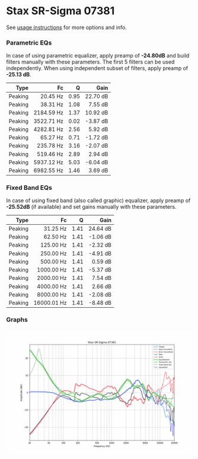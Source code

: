 # Stax SR-Sigma 07381
See [usage instructions](https://github.com/jaakkopasanen/AutoEq#usage) for more options and info.

### Parametric EQs
In case of using parametric equalizer, apply preamp of **-24.80dB** and build filters manually
with these parameters. The first 5 filters can be used independently.
When using independent subset of filters, apply preamp of **-25.13 dB**.

| Type    | Fc         |    Q | Gain     |
|--------:|-----------:|-----:|---------:|
| Peaking | 20.45 Hz   | 0.95 | 22.70 dB |
| Peaking | 38.31 Hz   | 1.08 | 7.55 dB  |
| Peaking | 2184.59 Hz | 1.37 | 10.92 dB |
| Peaking | 3522.71 Hz | 0.02 | -3.87 dB |
| Peaking | 4282.81 Hz | 2.56 | 5.92 dB  |
| Peaking | 65.27 Hz   | 0.71 | -1.72 dB |
| Peaking | 235.78 Hz  | 3.16 | -2.07 dB |
| Peaking | 519.46 Hz  | 2.89 | 2.94 dB  |
| Peaking | 5937.12 Hz | 5.03 | -6.04 dB |
| Peaking | 6982.55 Hz | 1.46 | 3.69 dB  |

### Fixed Band EQs
In case of using fixed band (also called graphic) equalizer, apply preamp of **-25.52dB**
(if available) and set gains manually with these parameters.

| Type    | Fc          |    Q | Gain     |
|--------:|------------:|-----:|---------:|
| Peaking | 31.25 Hz    | 1.41 | 24.64 dB |
| Peaking | 62.50 Hz    | 1.41 | -1.06 dB |
| Peaking | 125.00 Hz   | 1.41 | -2.32 dB |
| Peaking | 250.00 Hz   | 1.41 | -4.91 dB |
| Peaking | 500.00 Hz   | 1.41 | 0.59 dB  |
| Peaking | 1000.00 Hz  | 1.41 | -5.37 dB |
| Peaking | 2000.00 Hz  | 1.41 | 7.54 dB  |
| Peaking | 4000.00 Hz  | 1.41 | 2.66 dB  |
| Peaking | 8000.00 Hz  | 1.41 | -2.08 dB |
| Peaking | 16000.01 Hz | 1.41 | -8.48 dB |

### Graphs
![](./Stax%20SR-Sigma%2007381.png)